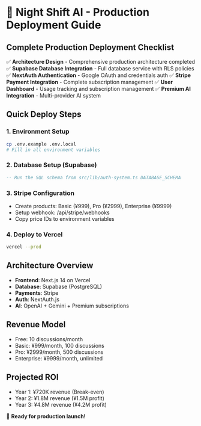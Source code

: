 # 🚀 Night Shift AI - Production Deployment Guide

## Complete Production Deployment Checklist

✅ **Architecture Design** - Comprehensive production architecture completed
✅ **Supabase Database Integration** - Full database service with RLS policies
✅ **NextAuth Authentication** - Google OAuth and credentials auth
✅ **Stripe Payment Integration** - Complete subscription management
✅ **User Dashboard** - Usage tracking and subscription management
✅ **Premium AI Integration** - Multi-provider AI system

## Quick Deploy Steps

### 1. Environment Setup
```bash
cp .env.example .env.local
# Fill in all environment variables
```

### 2. Database Setup (Supabase)
```sql
-- Run the SQL schema from src/lib/auth-system.ts DATABASE_SCHEMA
```

### 3. Stripe Configuration
- Create products: Basic (¥999), Pro (¥2999), Enterprise (¥9999)
- Setup webhook: /api/stripe/webhooks
- Copy price IDs to environment variables

### 4. Deploy to Vercel
```bash
vercel --prod
```

## Architecture Overview
- **Frontend**: Next.js 14 on Vercel
- **Database**: Supabase (PostgreSQL)  
- **Payments**: Stripe
- **Auth**: NextAuth.js
- **AI**: OpenAI + Gemini + Premium subscriptions

## Revenue Model
- Free: 10 discussions/month
- Basic: ¥999/month, 100 discussions  
- Pro: ¥2999/month, 500 discussions
- Enterprise: ¥9999/month, unlimited

## Projected ROI
- Year 1: ¥720K revenue (Break-even)
- Year 2: ¥1.8M revenue (¥1.5M profit)
- Year 3: ¥4.8M revenue (¥4.2M profit)

🎉 **Ready for production launch!**